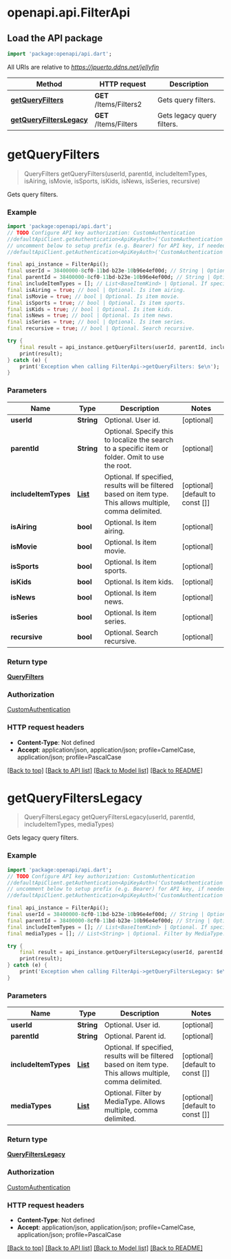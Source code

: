 # openapi.api.FilterApi

## Load the API package
```dart
import 'package:openapi/api.dart';
```

All URIs are relative to *https://jpuerto.ddns.net/jellyfin*

Method | HTTP request | Description
------------- | ------------- | -------------
[**getQueryFilters**](FilterApi.md#getqueryfilters) | **GET** /Items/Filters2 | Gets query filters.
[**getQueryFiltersLegacy**](FilterApi.md#getqueryfilterslegacy) | **GET** /Items/Filters | Gets legacy query filters.


# **getQueryFilters**
> QueryFilters getQueryFilters(userId, parentId, includeItemTypes, isAiring, isMovie, isSports, isKids, isNews, isSeries, recursive)

Gets query filters.

### Example
```dart
import 'package:openapi/api.dart';
// TODO Configure API key authorization: CustomAuthentication
//defaultApiClient.getAuthentication<ApiKeyAuth>('CustomAuthentication').apiKey = 'YOUR_API_KEY';
// uncomment below to setup prefix (e.g. Bearer) for API key, if needed
//defaultApiClient.getAuthentication<ApiKeyAuth>('CustomAuthentication').apiKeyPrefix = 'Bearer';

final api_instance = FilterApi();
final userId = 38400000-8cf0-11bd-b23e-10b96e4ef00d; // String | Optional. User id.
final parentId = 38400000-8cf0-11bd-b23e-10b96e4ef00d; // String | Optional. Specify this to localize the search to a specific item or folder. Omit to use the root.
final includeItemTypes = []; // List<BaseItemKind> | Optional. If specified, results will be filtered based on item type. This allows multiple, comma delimited.
final isAiring = true; // bool | Optional. Is item airing.
final isMovie = true; // bool | Optional. Is item movie.
final isSports = true; // bool | Optional. Is item sports.
final isKids = true; // bool | Optional. Is item kids.
final isNews = true; // bool | Optional. Is item news.
final isSeries = true; // bool | Optional. Is item series.
final recursive = true; // bool | Optional. Search recursive.

try {
    final result = api_instance.getQueryFilters(userId, parentId, includeItemTypes, isAiring, isMovie, isSports, isKids, isNews, isSeries, recursive);
    print(result);
} catch (e) {
    print('Exception when calling FilterApi->getQueryFilters: $e\n');
}
```

### Parameters

Name | Type | Description  | Notes
------------- | ------------- | ------------- | -------------
 **userId** | **String**| Optional. User id. | [optional] 
 **parentId** | **String**| Optional. Specify this to localize the search to a specific item or folder. Omit to use the root. | [optional] 
 **includeItemTypes** | [**List<BaseItemKind>**](BaseItemKind.md)| Optional. If specified, results will be filtered based on item type. This allows multiple, comma delimited. | [optional] [default to const []]
 **isAiring** | **bool**| Optional. Is item airing. | [optional] 
 **isMovie** | **bool**| Optional. Is item movie. | [optional] 
 **isSports** | **bool**| Optional. Is item sports. | [optional] 
 **isKids** | **bool**| Optional. Is item kids. | [optional] 
 **isNews** | **bool**| Optional. Is item news. | [optional] 
 **isSeries** | **bool**| Optional. Is item series. | [optional] 
 **recursive** | **bool**| Optional. Search recursive. | [optional] 

### Return type

[**QueryFilters**](QueryFilters.md)

### Authorization

[CustomAuthentication](../README.md#CustomAuthentication)

### HTTP request headers

 - **Content-Type**: Not defined
 - **Accept**: application/json, application/json; profile=CamelCase, application/json; profile=PascalCase

[[Back to top]](#) [[Back to API list]](../README.md#documentation-for-api-endpoints) [[Back to Model list]](../README.md#documentation-for-models) [[Back to README]](../README.md)

# **getQueryFiltersLegacy**
> QueryFiltersLegacy getQueryFiltersLegacy(userId, parentId, includeItemTypes, mediaTypes)

Gets legacy query filters.

### Example
```dart
import 'package:openapi/api.dart';
// TODO Configure API key authorization: CustomAuthentication
//defaultApiClient.getAuthentication<ApiKeyAuth>('CustomAuthentication').apiKey = 'YOUR_API_KEY';
// uncomment below to setup prefix (e.g. Bearer) for API key, if needed
//defaultApiClient.getAuthentication<ApiKeyAuth>('CustomAuthentication').apiKeyPrefix = 'Bearer';

final api_instance = FilterApi();
final userId = 38400000-8cf0-11bd-b23e-10b96e4ef00d; // String | Optional. User id.
final parentId = 38400000-8cf0-11bd-b23e-10b96e4ef00d; // String | Optional. Parent id.
final includeItemTypes = []; // List<BaseItemKind> | Optional. If specified, results will be filtered based on item type. This allows multiple, comma delimited.
final mediaTypes = []; // List<String> | Optional. Filter by MediaType. Allows multiple, comma delimited.

try {
    final result = api_instance.getQueryFiltersLegacy(userId, parentId, includeItemTypes, mediaTypes);
    print(result);
} catch (e) {
    print('Exception when calling FilterApi->getQueryFiltersLegacy: $e\n');
}
```

### Parameters

Name | Type | Description  | Notes
------------- | ------------- | ------------- | -------------
 **userId** | **String**| Optional. User id. | [optional] 
 **parentId** | **String**| Optional. Parent id. | [optional] 
 **includeItemTypes** | [**List<BaseItemKind>**](BaseItemKind.md)| Optional. If specified, results will be filtered based on item type. This allows multiple, comma delimited. | [optional] [default to const []]
 **mediaTypes** | [**List<String>**](String.md)| Optional. Filter by MediaType. Allows multiple, comma delimited. | [optional] [default to const []]

### Return type

[**QueryFiltersLegacy**](QueryFiltersLegacy.md)

### Authorization

[CustomAuthentication](../README.md#CustomAuthentication)

### HTTP request headers

 - **Content-Type**: Not defined
 - **Accept**: application/json, application/json; profile=CamelCase, application/json; profile=PascalCase

[[Back to top]](#) [[Back to API list]](../README.md#documentation-for-api-endpoints) [[Back to Model list]](../README.md#documentation-for-models) [[Back to README]](../README.md)

